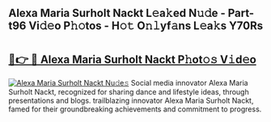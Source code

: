 ## Alexa Maria Surholt Nackt L𝚎a𝚔ed N𝚞𝚍e - Part-t96 Vi𝚍𝚎o P𝚑𝚘tos - H𝚘𝚝 O𝚗𝚕yf𝚊ns L𝚎a𝚔s Y70Rs

# <h2><a href="http://kfa9uh1.oniu.top/?m=Alexa+Maria+Surholt+Nackt">🔗👉 🔴 Alexa Maria Surholt Nackt P𝚑ot𝚘𝚜 V𝚒d𝚎o</a></h2>

[![Alexa Maria Surholt Nackt Nu𝚍e𝚜](https://i.imgur.com/0qMVB7G.gif)](http://kfa9uh1.oniu.top/?m=Alexa+Maria+Surholt+Nackt)
Social media innovator Alexa Maria Surholt Nackt, recognized for sharing dance and lifestyle ideas, through presentations and blogs. trailblazing innovator Alexa Maria Surholt Nackt, famed for their groundbreaking achievements and commitment to progress.  
